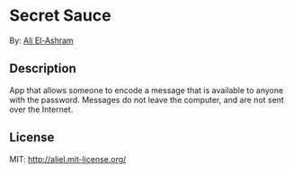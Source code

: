 # Secret Sauce
By: [Ali El-Ashram](http://aliel.herokuapp.com)

## Description
App that allows someone to encode a message that is available to anyone with the password. Messages do not leave the computer, and are not sent over the Internet.

## License

MIT: http://aliel.mit-license.org/
